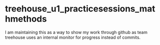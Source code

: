 # treehouse_u1_practicesessions_mathmethods
I am maintaining this as a way to show my work through github as team treehouse uses an internal monitor for progress instead of commits.